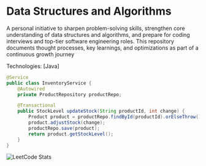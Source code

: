 # Data Structures and Algorithms
A personal initiative to sharpen problem-solving skills, strengthen core understanding of data structures and algorithms, and prepare for coding interviews and top-tier software engineering roles. This repository documents thought processes, key learnings, and optimizations as part of a continuous growth journey

Technologies: [Java]

```java
@Service
public class InventoryService {
    @Autowired
    private ProductRepository productRepo;

    @Transactional
    public StockLevel updateStock(String productId, int change) {
        Product product = productRepo.findById(productId).orElseThrow();
        product.adjustStock(change);
        productRepo.save(product);
        return product.getStockLevel();
    }
}
```

![LeetCode Stats](https://leetcard.jacoblin.cool/neo124?theme=dark&font=Noto%20Serif%20Bengali&ext=activity)

